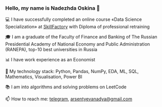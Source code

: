 ### Hello, my name is Nadezhda Oskina 👋

:computer: I have successfully completed an online course «Data Science Specialization» at [SkillFactory](https://skillfactory.ru/data-science-specialization) with Diploma of professional retraining

:mortar_board: I am a graduate of the Faculty of Finance and Banking of The Russian Presidential Academy of National Economy and Public Administration (RANEPA), top-10 best universities in Russia

:bar_chart: I have work experience as an Economist

:open_file_folder: My technology stack: Python, Pandas, NumPy, EDA, ML, SQL, Mathematics, Visualisation, Power BI

:books: I am into algorithms and solving problems on LeetCode

📫 How to reach me: [telegram](https://t.me/nadarsa), arsentyevanadya@gmail.com

<!--
**Nadarsa/Nadarsa** is a ✨ _special_ ✨ repository because its `README.md` (this file) appears on your GitHub profile.

Here are some ideas to get you started:

- 🔭 I’m currently working on ...
- 🌱 I’m currently learning ...
- 👯 I’m looking to collaborate on ...
- 🤔 I’m looking for help with ...
- 💬 Ask me about ...
- 📫 How to reach me: ...
- 😄 Pronouns: ...
- ⚡ Fun fact: ...
-->
